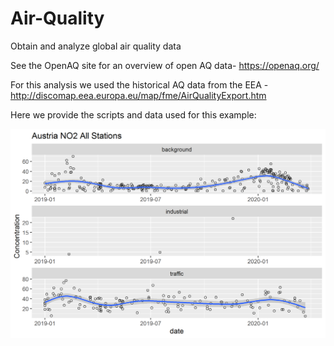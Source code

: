# Air-Quality
Obtain and analyze global air quality data

See the OpenAQ site for an overview of open AQ data- https://openaq.org/

For this analysis we used the historical AQ data from the EEA - http://discomap.eea.europa.eu/map/fme/AirQualityExport.htm

Here we provide the scripts and data used for this example:

![NO2 Image](AustriaNO2.png)

